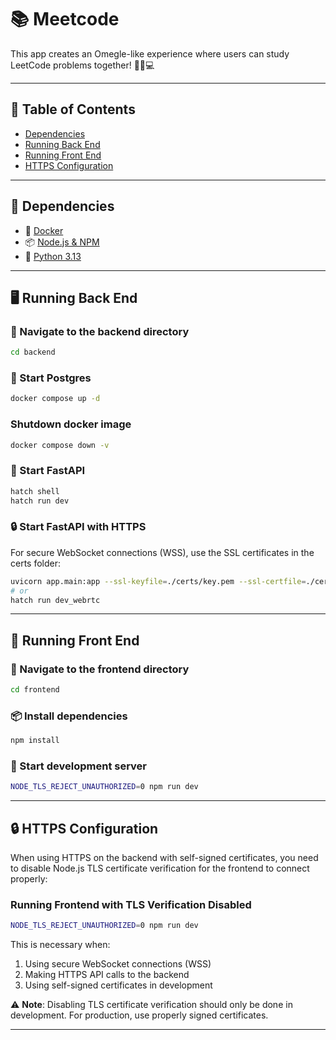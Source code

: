 # 📚 Meetcode

This app creates an Omegle-like experience where users can study LeetCode problems together! 👯‍♂️💻

---

## 📑 Table of Contents
- [Dependencies](#-dependencies)
- [Running Back End](#-running-back-end)
- [Running Front End](#-running-front-end)
- [HTTPS Configuration](#-https-configuration)

---

## 🔧 Dependencies

- 🐳 [Docker](https://www.docker.com/products/docker-desktop/)
- 📦 [Node.js & NPM](https://nodejs.org/)
- 🐍 [Python 3.13](https://www.python.org/downloads/)

---

## 🖥️ Running Back End

### 📁 Navigate to the backend directory

```bash
cd backend
```

### 🐘 Start Postgres

```bash
docker compose up -d
```

### Shutdown docker image

```bash
docker compose down -v
```

### 🚀 Start FastAPI

```bash
hatch shell
hatch run dev
```

### 🔒 Start FastAPI with HTTPS

For secure WebSocket connections (WSS), use the SSL certificates in the certs folder:

```bash
uvicorn app.main:app --ssl-keyfile=./certs/key.pem --ssl-certfile=./certs/cert.pem --host 0.0.0.0 --port 8000
# or
hatch run dev_webrtc
```

---

## 🎨 Running Front End

### 📁 Navigate to the frontend directory

```bash
cd frontend
```

### 📦 Install dependencies

```bash
npm install
```

### 🧪 Start development server

```bash
NODE_TLS_REJECT_UNAUTHORIZED=0 npm run dev
```

---

## 🔒 HTTPS Configuration

When using HTTPS on the backend with self-signed certificates, you need to disable Node.js TLS certificate verification for the frontend to connect properly:

### Running Frontend with TLS Verification Disabled

```bash
NODE_TLS_REJECT_UNAUTHORIZED=0 npm run dev
```

This is necessary when:
1. Using secure WebSocket connections (WSS)
2. Making HTTPS API calls to the backend
3. Using self-signed certificates in development

⚠️ **Note**: Disabling TLS certificate verification should only be done in development. For production, use properly signed certificates.

---
